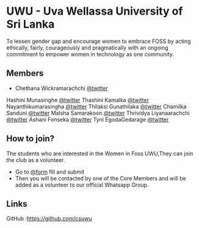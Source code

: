 # UWU - Uva Wellassa University of Sri Lanka
To lessen gender gap and encourage women to embrace FOSS by acting ethically, fairly, courageously and pragmatically with an ongoing commitment to empower women in technology as one community.

## Members

* Chethana Wickramarachchi [@twitter](https://twitter.com/tweety_lk)  

Hashini Munasinghe [@twitter](https://mobile.twitter.com/HashiniMunasin3) 
Thashini Kamalka [@twitter](https://mobile.twitter.com/Thashini9) 
Nayanthikumarasingha [@twitter](https://mobile.twitter.com/Nayanthikumara2) 
Thilaksi Gunathilaka [@twitter](https://mobile.twitter.com/ThilaSG_K) 
Chamilka Sanduni [@twitter](https://mobile.twitter.com/ChamilkaSanduni) 
Malsha Samarakoon [@twitter](https://mobile.twitter.com/MalshaSamarako1) 
Thrividya Liyanaarachchi [@twitter](https://mobile.twitter.com/ThrividyaL)
Ashani Fonseka [@twitter](https://mobile.twitter.com/Ashi_UWU_CST)
Tyni EgodaGedarage [@twitter](https://mobile.twitter.com/egodagedarage)

## How to join?

The students who are interested in the Women in Foss UWU,They can join the club as a volunteer.

- Go to [@form](https://bit.ly/32Ho81v) fill and submit 
- Then you will be contacted by one of the Core Members and will be added as a volunteer to our official Whatsapp Group.


## Links

GitHub :https://github.com/csuwu
